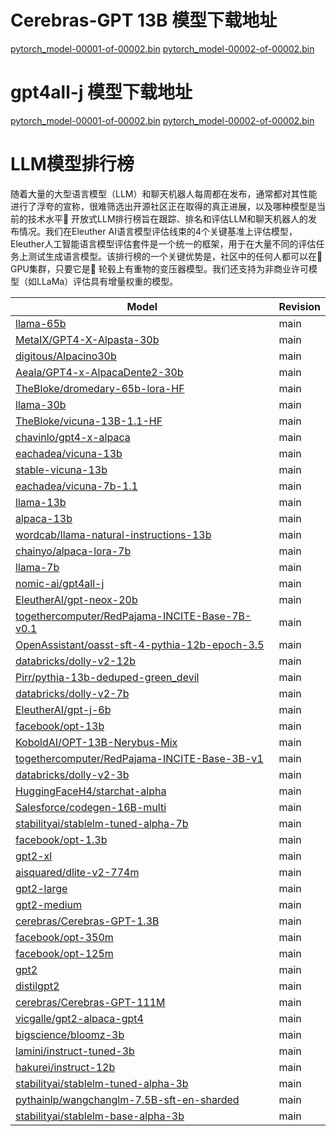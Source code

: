 # Cerebras-GPT 13B 模型下载地址
[pytorch_model-00001-of-00002.bin](https://huggingface.co/cerebras/Cerebras-GPT-13B/resolve/main/pytorch_model-00001-of-00002.bin)
[pytorch_model-00002-of-00002.bin](https://huggingface.co/cerebras/Cerebras-GPT-13B/resolve/main/pytorch_model-00002-of-00002.bin)
# gpt4all-j 模型下载地址
[pytorch_model-00001-of-00002.bin](https://huggingface.co/nomic-ai/gpt4all-j/resolve/main/pytorch_model-00001-of-00002.bin)
[pytorch_model-00002-of-00002.bin](https://huggingface.co/nomic-ai/gpt4all-j/resolve/main/pytorch_model-00002-of-00002.bin)
# LLM模型排行榜
随着大量的大型语言模型（LLM）和聊天机器人每周都在发布，通常都对其性能进行了浮夸的宣称，很难筛选出开源社区正在取得的真正进展，以及哪种模型是当前的技术水平🤗 开放式LLM排行榜旨在跟踪、排名和评估LLM和聊天机器人的发布情况。我们在Eleuther AI语言模型评估线束的4个关键基准上评估模型，Eleuther人工智能语言模型评估套件是一个统一的框架，用于在大量不同的评估任务上测试生成语言模型。该排行榜的一个关键优势是，社区中的任何人都可以在🤗 GPU集群，只要它是🤗 轮毂上有重物的变压器模型。我们还支持为非商业许可模型（如LLaMa）评估具有增量权重的模型。

| Model                                                                                                                   | Revision |
|-------------------------------------------------------------------------------------------------------------------------|----------|
| [llama-65b](https://ai.facebook.com/blog/large-language-model-llama-meta-ai/)                                           | main     |
| [MetaIX/GPT4-X-Alpasta-30b](https://huggingface.co/MetaIX/GPT4-X-Alpasta-30b)                                           | main     |
| [digitous/Alpacino30b](https://huggingface.co/digitous/Alpacino30b)                                                     | main     |  
| [Aeala/GPT4-x-AlpacaDente2-30b](https://huggingface.co/Aeala/GPT4-x-AlpacaDente2-30b)                                   | main     |  
| [TheBloke/dromedary-65b-lora-HF](https://huggingface.co/TheBloke/dromedary-65b-lora-HF)                                 | main     |  
| [llama-30b](https://ai.facebook.com/blog/large-language-model-llama-meta-ai/)                                           | main     |  
| [TheBloke/vicuna-13B-1.1-HF](https://huggingface.co/TheBloke/vicuna-13B-1.1-HF)                                         | main     |  
| [chavinlo/gpt4-x-alpaca](https://huggingface.co/chavinlo/gpt4-x-alpaca)                                                 | main     |  
| [eachadea/vicuna-13b](https://huggingface.co/eachadea/vicuna-13b)                                                       | main     |  
| [stable-vicuna-13b](https://huggingface.co/CarperAI/stable-vicuna-13b-delta)                                            | main     |  
| [eachadea/vicuna-7b-1.1](https://huggingface.co/eachadea/vicuna-7b-1.1)                                                 | main     |  
| [llama-13b](https://ai.facebook.com/blog/large-language-model-llama-meta-ai/)                                           | main     |  
| [alpaca-13b](https://crfm.stanford.edu/2023/03/13/alpaca.html)                                                          | main     |  
| [wordcab/llama-natural-instructions-13b](https://huggingface.co/wordcab/llama-natural-instructions-13b)                 | main     |  
| [chainyo/alpaca-lora-7b](https://huggingface.co/chainyo/alpaca-lora-7b)                                                 | main     |  
| [llama-7b](https://ai.facebook.com/blog/large-language-model-llama-meta-ai/)                                            | main     |  
| [nomic-ai/gpt4all-j](https://huggingface.co/nomic-ai/gpt4all-j)                                                         | main     |  
| [EleutherAI/gpt-neox-20b](https://huggingface.co/EleutherAI/gpt-neox-20b)                                               | main     |  
| [togethercomputer/RedPajama-INCITE-Base-7B-v0.1](https://huggingface.co/togethercomputer/RedPajama-INCITE-Base-7B-v0.1) | main     |  
| [OpenAssistant/oasst-sft-4-pythia-12b-epoch-3.5](https://huggingface.co/OpenAssistant/oasst-sft-4-pythia-12b-epoch-3.5) | main     |  
| [databricks/dolly-v2-12b](https://huggingface.co/databricks/dolly-v2-12b)                                               | main     |  
| [Pirr/pythia-13b-deduped-green\_devil](https://huggingface.co/Pirr/pythia-13b-deduped-green_devil)                      | main     |  
| [databricks/dolly-v2-7b](https://huggingface.co/databricks/dolly-v2-7b)                                                 | main     |  
| [EleutherAI/gpt-j-6b](https://huggingface.co/EleutherAI/gpt-j-6b)                                                       | main     |  
| [facebook/opt-13b](https://huggingface.co/facebook/opt-13b)                                                             | main     |  
| [KoboldAI/OPT-13B-Nerybus-Mix](https://huggingface.co/KoboldAI/OPT-13B-Nerybus-Mix)                                     | main     |  
| [togethercomputer/RedPajama-INCITE-Base-3B-v1](https://huggingface.co/togethercomputer/RedPajama-INCITE-Base-3B-v1)     | main     |  
| [databricks/dolly-v2-3b](https://huggingface.co/databricks/dolly-v2-3b)                                                 | main     |  
| [HuggingFaceH4/starchat-alpha](https://huggingface.co/HuggingFaceH4/starchat-alpha)                                     | main     |  
| [Salesforce/codegen-16B-multi](https://huggingface.co/Salesforce/codegen-16B-multi)                                     | main     |  
| [stabilityai/stablelm-tuned-alpha-7b](https://huggingface.co/stabilityai/stablelm-tuned-alpha-7b)                       | main     |  
| [facebook/opt-1.3b](https://huggingface.co/facebook/opt-1.3b)                                                           | main     |  
| [gpt2-xl](https://huggingface.co/gpt2-xl)                                                                               | main     |  
| [aisquared/dlite-v2-774m](https://huggingface.co/aisquared/dlite-v2-774m)                                               | main     |  
| [gpt2-large](https://huggingface.co/gpt2-large)                                                                         | main     |  
| [gpt2-medium](https://huggingface.co/gpt2-medium)                                                                       | main     |  
| [cerebras/Cerebras-GPT-1.3B](https://huggingface.co/cerebras/Cerebras-GPT-1.3B)                                         | main     |  
| [facebook/opt-350m](https://huggingface.co/facebook/opt-350m)                                                           | main     |  
| [facebook/opt-125m](https://huggingface.co/facebook/opt-125m)                                                           | main     |  
| [gpt2](https://huggingface.co/gpt2)                                                                                     | main     |  
| [distilgpt2](https://huggingface.co/distilgpt2)                                                                         | main     |  
| [cerebras/Cerebras-GPT-111M](https://huggingface.co/cerebras/Cerebras-GPT-111M)                                         | main     |  
| [vicgalle/gpt2-alpaca-gpt4](https://huggingface.co/vicgalle/gpt2-alpaca-gpt4)                                           | main     |  
| [bigscience/bloomz-3b](https://huggingface.co/bigscience/bloomz-3b)                                                     | main     |  
| [lamini/instruct-tuned-3b](https://huggingface.co/lamini/instruct-tuned-3b)                                             | main     |  
| [hakurei/instruct-12b](https://huggingface.co/hakurei/instruct-12b)                                                     | main     |  
| [stabilityai/stablelm-tuned-alpha-3b](https://huggingface.co/stabilityai/stablelm-tuned-alpha-3b)                       | main     |  
| [pythainlp/wangchanglm-7.5B-sft-en-sharded](https://huggingface.co/pythainlp/wangchanglm-7.5B-sft-en-sharded)           | main     |
| [stabilityai/stablelm-base-alpha-3b](https://huggingface.co/stabilityai/stablelm-base-alpha-3b)                         | main     |
